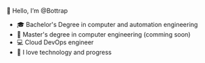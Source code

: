 👋 Hello, I’m @Bottrap
- 🎓 Bachelor's Degree in computer and automation engineering
- 📖 Master's degree in computer engineering (comming soon)
- 💻 Cloud DevOps engineer
- 💞️ I love technology and progress

